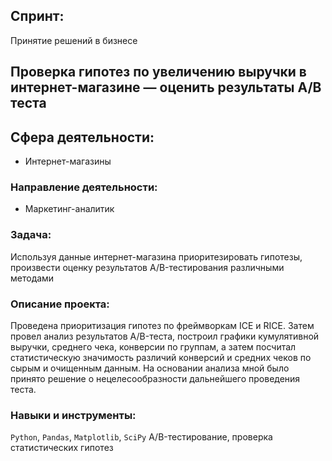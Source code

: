 ## Спринт:
Принятие решений в бизнесе

##  Проверка гипотез по увеличению выручки в интернет-магазине — оценить результаты A/B теста


## Сфера деятельности:
- Интернет-магазины

### Направление деятельности:
- Маркетинг-аналитик


### Задача:
Используя данные интернет-магазина приоритезировать гипотезы, произвести оценку результатов A/B-тестирования различными методами

### Описание проекта:
Проведена приоритизация гипотез по фреймворкам ICE и RICE. Затем провел анализ
результатов A/B-теста, построил графики кумулятивной выручки, среднего чека,
конверсии по группам, а затем посчитал статистическую значимость различий конверсий
и средних чеков по сырым и очищенным данным. На основании анализа мной было
принято решение о нецелесообразности дальнейшего проведения теста.

### Навыки и инструменты:
`Python`, `Pandas`, `Matplotlib`, `SciPy`
A/B-тестирование, проверка статистических гипотез
